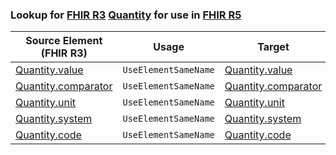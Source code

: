 ### Lookup for [FHIR R3](https://hl7.org/fhir/STU3/) [Quantity](https://hl7.org/fhir/STU3/Quantity.html) for use in [FHIR R5](https://hl7.org/fhir/R5/)

| Source Element (FHIR R3) | Usage | Target |
| -------------- | ----- | ------ |
| [Quantity.value](https://hl7.org/fhir/STU3/Quantity.html#resource) | `UseElementSameName` | [Quantity.value](https://hl7.org/fhir/R5/Quantity.html#resource) |
| [Quantity.comparator](https://hl7.org/fhir/STU3/Quantity.html#resource) | `UseElementSameName` | [Quantity.comparator](https://hl7.org/fhir/R5/Quantity.html#resource) |
| [Quantity.unit](https://hl7.org/fhir/STU3/Quantity.html#resource) | `UseElementSameName` | [Quantity.unit](https://hl7.org/fhir/R5/Quantity.html#resource) |
| [Quantity.system](https://hl7.org/fhir/STU3/Quantity.html#resource) | `UseElementSameName` | [Quantity.system](https://hl7.org/fhir/R5/Quantity.html#resource) |
| [Quantity.code](https://hl7.org/fhir/STU3/Quantity.html#resource) | `UseElementSameName` | [Quantity.code](https://hl7.org/fhir/R5/Quantity.html#resource) |

